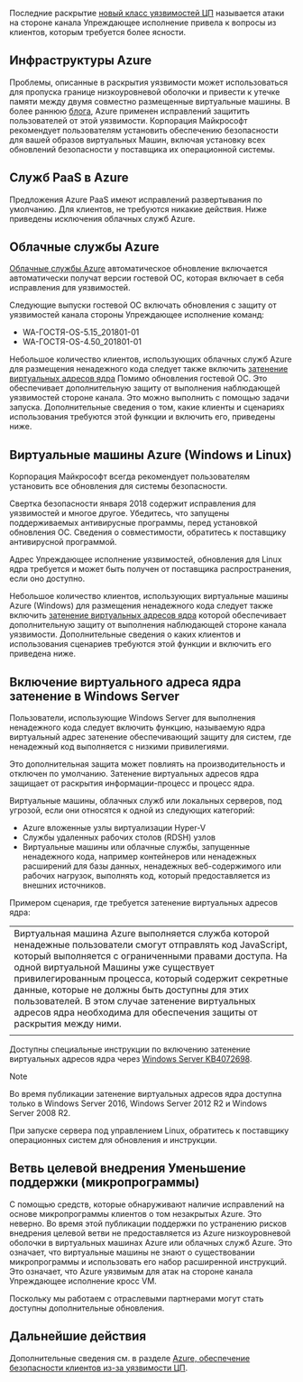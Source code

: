 
 
Последние раскрытие [новый класс уязвимостей ЦП](https://portal.msrc.microsoft.com/en-US/security-guidance/advisory/ADV180002) называется атаки на стороне канала Упреждающее исполнение привела к вопросы из клиентов, которым требуется более ясности. 

 
## <a name="azure-infrastructure"></a>Инфраструктуры Azure

Проблемы, описанные в раскрытия уязвимости может использоваться для пропуска границе низкоуровневой оболочки и привести к утечке памяти между двумя совместно размещенные виртуальные машины. В более раннюю [блога](https://azure.microsoft.com/blog/securing-azure-customers-from-cpu-vulnerability/), Azure применен исправлений защитить пользователей от этой уязвимости.  Корпорация Майкрософт рекомендует пользователям установить обеспечению безопасности для вашей образов виртуальных Машин, включая установку всех обновлений безопасности у поставщика их операционной системы.

## <a name="paas-services-on-azure"></a>Служб PaaS в Azure
Предложения Azure PaaS имеют исправлений развертывания по умолчанию. Для клиентов, не требуются никакие действия. Ниже приведены исключения облачных служб Azure.  


## <a name="azure-cloud-services"></a>Облачные службы Azure

[Облачные службы Azure](https://azure.microsoft.com/services/cloud-services/) автоматическое обновление включается автоматически получат версии гостевой ОС, которая включает в себя исправления для уязвимостей. 

Следующие выпуски гостевой ОС включать обновления с защиту от уязвимостей канала стороны Упреждающее исполнение команд:

* WA-ГОСТЯ-OS-5.15_201801-01
* WA-ГОСТЯ-OS-4.50_201801-01


Небольшое количество клиентов, использующих облачных служб Azure для размещения ненадежного кода следует также включить [затенение виртуальных адресов ядра](#enabling-kernel-virtual-address-shadowing-on-windows-server) Помимо обновления гостевой ОС. Это обеспечивает дополнительную защиту от выполнения наблюдающей уязвимостей стороне канала. Это можно выполнить с помощью задачи запуска. Дополнительные сведения о том, какие клиенты и сценариях использования требуются этой функции и включить его, приведены ниже.


## <a name="azure-virtual-machines-windows--linux"></a>Виртуальные машины Azure (Windows и Linux)

Корпорация Майкрософт всегда рекомендует пользователям установить все обновления для системы безопасности. 

Свертка безопасности января 2018 содержит исправления для уязвимостей и многое другое. Убедитесь, что запущены поддерживаемых антивирусные программы, перед установкой обновления ОС. Сведения о совместимости, обратитесь к поставщику антивирусной программой. 

Адрес Упреждающее исполнение уязвимостей, обновления для Linux ядра требуется и может быть получен от поставщика распространения, если оно доступно. 

Небольшое количество клиентов, использующих виртуальные машины Azure (Windows) для размещения ненадежного кода следует также включить [затенение виртуальных адресов ядра](#enabling-kernel-virtual-address-shadowing-on-windows-server) которой обеспечивает дополнительную защиту от выполнения наблюдающей стороне канала уязвимости.  Дополнительные сведения о каких клиентов и использования сценариев требуются этой функции и включить его приведена ниже.


## <a name="enabling-kernel-virtual-address-shadowing-on-windows-server"></a>Включение виртуального адреса ядра затенение в Windows Server

Пользователи, использующие Windows Server для выполнения ненадежного кода следует включить функцию, называемую ядра виртуальный адрес затенение обеспечивающий защиту для систем, где ненадежный код выполняется с низкими привилегиями.

Это дополнительная защита может повлиять на производительность и отключен по умолчанию. Затенение виртуальных адресов ядра защищает от раскрытия информации-процесс и процесс ядра.

Виртуальные машины, облачных служб или локальных серверов, под угрозой, если они относятся к одной из следующих категорий:

* Azure вложенные узлы виртуализации Hyper-V
* Службы удаленных рабочих столов (RDSH) узлов
* Виртуальные машины или облачные службы, запущенные ненадежного кода, например контейнеров или ненадежных расширений для базы данных, ненадежных веб-содержимого или рабочих нагрузок, выполнять код, который предоставляется из внешних источников.

Примером сценария, где требуется затенение виртуальных адресов ядра: 

|     |
|-----|
|Виртуальная машина Azure выполняется служба которой ненадежные пользователи смогут отправлять код JavaScript, который выполняется с ограниченными правами доступа. На одной виртуальной Машины уже существует привилегированным процесса, который содержит секретные данные, которые не должны быть доступны для этих пользователей. В этом случае затенение виртуальных адресов ядра необходима для обеспечения защиты от раскрытия между ними.|
|     | 

Доступны специальные инструкции по включению затенение виртуальных адресов ядра через [Windows Server KB4072698](https://support.microsoft.com/help/4072698/windows-server-guidance-to-protect-against-the-speculative-execution).


> [!NOTE]
> Во время публикации затенение виртуальных адресов ядра доступна только в Windows Server 2016, Windows Server 2012 R2 и Windows Server 2008 R2.  
>
>

При запуске сервера под управлением Linux, обратитесь к поставщику операционных систем для обновления и инструкции.

## <a name="branch-target-injection-mitigation-support-microcode"></a>Ветвь целевой внедрения Уменьшение поддержки (микропрограммы)

С помощью средств, которые обнаруживают наличие исправлений на основе микропрограммы клиентов о том незакрытых Azure. Это неверно. Во время этой публикации поддержки по устранению рисков внедрения целевой ветви не предоставляется из Azure низкоуровневой оболочки в виртуальных машинах Azure или облачных служб Azure. Это означает, что виртуальные машины не знают о существовании микропрограммы и использовать его набор расширенной инструкций. Это означает, что Azure уязвимым для атак на стороне канала Упреждающее исполнение кросс VM.
 
Поскольку мы работаем с отраслевыми партнерами могут стать доступны дополнительные обновления.

## <a name="next-steps"></a>Дальнейшие действия

Дополнительные сведения см. в разделе [Azure, обеспечение безопасности клиентов из-за уязвимости ЦП](https://azure.microsoft.com/blog/securing-azure-customers-from-cpu-vulnerability/).